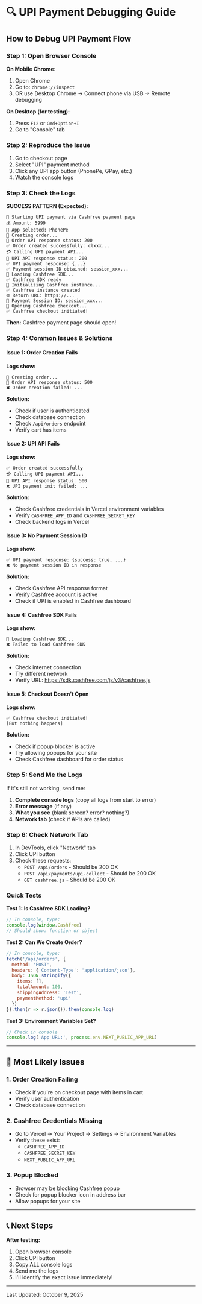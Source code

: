 # 🔍 UPI Payment Debugging Guide

## How to Debug UPI Payment Flow

### Step 1: Open Browser Console

**On Mobile Chrome:**
1. Open Chrome
2. Go to: `chrome://inspect`
3. OR use Desktop Chrome → Connect phone via USB → Remote debugging

**On Desktop (for testing):**
1. Press `F12` or `Cmd+Option+I`
2. Go to "Console" tab

### Step 2: Reproduce the Issue

1. Go to checkout page
2. Select "UPI" payment method
3. Click any UPI app button (PhonePe, GPay, etc.)
4. Watch the console logs

### Step 3: Check the Logs

**SUCCESS PATTERN (Expected):**
```
🚀 Starting UPI payment via Cashfree payment page
💰 Amount: 5999
📱 App selected: PhonePe
📝 Creating order...
📡 Order API response status: 200
✅ Order created successfully: clxxx...
💳 Calling UPI payment API...
📡 UPI API response status: 200
✅ UPI payment response: {...}
✅ Payment session ID obtained: session_xxx...
📱 Loading Cashfree SDK...
✅ Cashfree SDK ready
🔧 Initializing Cashfree instance...
✅ Cashfree instance created
🌐 Return URL: https://...
🎫 Payment Session ID: session_xxx...
🚀 Opening Cashfree checkout...
✅ Cashfree checkout initiated!
```

**Then:** Cashfree payment page should open!

### Step 4: Common Issues & Solutions

#### Issue 1: Order Creation Fails
**Logs show:**
```
📝 Creating order...
📡 Order API response status: 500
❌ Order creation failed: ...
```

**Solution:**
- Check if user is authenticated
- Check database connection
- Check `/api/orders` endpoint
- Verify cart has items

#### Issue 2: UPI API Fails
**Logs show:**
```
✅ Order created successfully
💳 Calling UPI payment API...
📡 UPI API response status: 500
❌ UPI payment init failed: ...
```

**Solution:**
- Check Cashfree credentials in Vercel environment variables
- Verify `CASHFREE_APP_ID` and `CASHFREE_SECRET_KEY`
- Check backend logs in Vercel

#### Issue 3: No Payment Session ID
**Logs show:**
```
✅ UPI payment response: {success: true, ...}
❌ No payment session ID in response
```

**Solution:**
- Check Cashfree API response format
- Verify Cashfree account is active
- Check if UPI is enabled in Cashfree dashboard

#### Issue 4: Cashfree SDK Fails
**Logs show:**
```
📱 Loading Cashfree SDK...
❌ Failed to load Cashfree SDK
```

**Solution:**
- Check internet connection
- Try different network
- Verify URL: https://sdk.cashfree.com/js/v3/cashfree.js

#### Issue 5: Checkout Doesn't Open
**Logs show:**
```
✅ Cashfree checkout initiated!
[But nothing happens]
```

**Solution:**
- Check if popup blocker is active
- Try allowing popups for your site
- Check Cashfree dashboard for order status

### Step 5: Send Me the Logs

If it's still not working, send me:

1. **Complete console logs** (copy all logs from start to error)
2. **Error message** (if any)
3. **What you see** (blank screen? error? nothing?)
4. **Network tab** (check if APIs are called)

### Step 6: Check Network Tab

1. In DevTools, click "Network" tab
2. Click UPI button
3. Check these requests:
   - `POST /api/orders` - Should be 200 OK
   - `POST /api/payments/upi-collect` - Should be 200 OK
   - `GET cashfree.js` - Should be 200 OK

### Quick Tests

**Test 1: Is Cashfree SDK Loading?**
```javascript
// In console, type:
console.log(window.Cashfree)
// Should show: function or object
```

**Test 2: Can We Create Order?**
```javascript
// In console, type:
fetch('/api/orders', {
  method: 'POST',
  headers: {'Content-Type': 'application/json'},
  body: JSON.stringify({
    items: [],
    totalAmount: 100,
    shippingAddress: 'Test',
    paymentMethod: 'upi'
  })
}).then(r => r.json()).then(console.log)
```

**Test 3: Environment Variables Set?**
```javascript
// Check in console
console.log('App URL:', process.env.NEXT_PUBLIC_APP_URL)
```

---

## 🎯 Most Likely Issues

### 1. Order Creation Failing
- Check if you're on checkout page with items in cart
- Verify user authentication
- Check database connection

### 2. Cashfree Credentials Missing
- Go to Vercel → Your Project → Settings → Environment Variables
- Verify these exist:
  - `CASHFREE_APP_ID`
  - `CASHFREE_SECRET_KEY`
  - `NEXT_PUBLIC_APP_URL`

### 3. Popup Blocked
- Browser may be blocking Cashfree popup
- Check for popup blocker icon in address bar
- Allow popups for your site

---

## 📞 Next Steps

**After testing:**
1. Open browser console
2. Click UPI button
3. Copy ALL console logs
4. Send me the logs
5. I'll identify the exact issue immediately!

---

Last Updated: October 9, 2025

